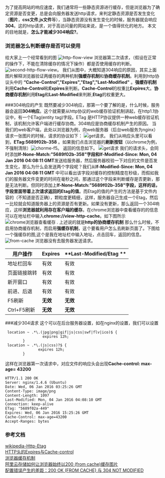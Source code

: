 <!--
author: 滇西之王
head: http://q.qlogo.cn/qqapp/100229475/C96DA226D9D07DECADAA54A78E9FEDF9/100
date: 2016-01-06
title: 200 (from-cache) 和 304(not-modified)
tags: http协议
category: http
status: publish
summary: 介绍了浏览器的两种缓存机制200(from cache) 304(not-modified)产生原因,以及服务端的设置
-->
为了提高网站的响应速度，我们通常将一些静态资源进行缓存，但是浏览器为了确定资源是否变更，总是会向服务器发送http请求，来判定静态资源是否发生变化（**图片**，**css文件**,**js文件**等），当静态资源没有发生变化的时候，服务器就会响应**304**。这的http请求，对于高访问量的网站来说，是一个值得优化的地方。
本文的目地就是，**怎么才能减少304响应?**。
### 浏览器怎么判断缓存是否可以使用
给大家上一个经常看到的图
![http-flow-view](http://www.alonehero.com/blog/img/first-request.png)
浏览器第二次请求，（假设在正常的操作下，不能在清除缓存的情况下操作）都是否使用缓存的判断。
![second-http-flow-view](http://www.alonehero.com/blog/img/second-http-request.png)。
我们从图中，大概知道304响应的原因，其实上面图片解释浏览器验证两缓存的两种机制**强缓存机制**和**协商缓存机制**。利用到http协议头中的
**“Cache-Control”,"Expires","Etag","Last-Modified"**  。**强缓存机制**利用**Cache-Control**和**Expires**来判断。**Cache-Control**的权重比**Expires**大。**协商缓存机制**利用**Etag**和**Last-Modified**来判断,**Etag**的权重更大。

###304响应的产生
既然要减少304响应，那第一个要了解的是，什么时候，服务器会返回**304响应**。这个就需要从http协议的web缓存验证机制讲起，在http1.1协议中，有一个ETag(entity tag)字段。ETag 是HTTP协议提供一种web缓存验证机制，该机制允许客户端进行缓存协商。304响应是协商缓存机制产生的原因。
当我们的web客户端，此处以浏览器为例，向web服务器（后台web服务为nginx）请求一张图片的时候，请求的协议如下：
![get请求](http://www.alonehero.com/blog/img/http-get.png)。
我们从响应头里可以看到，**ETag:5689f02b-358** 。如果我们点击浏览器的**刷新按钮**（以chrome为例，不强制清除）![chorme-f5](http://www.alonehero.com/blog/img/chrome-f5.png)。
返回的信息如下。
![get请求](http://www.alonehero.com/blog/img/http-304.png)
我们的请求头，会同时添加**If-None-Match:"5689f02b-358"**字段和**If-Modified-Since: Mon, 04 Jan 2016 04:08:11 GMT**发送给服务器，然后服务器校验一下对应的文件是否发生变化，那么为什么会发送两个字段呢？我们从**If-Modified-Since: Mon, 04 Jan 2016 04:08:11 GMT** 中可以看出该字段对缓存的控制精度在秒级，而假如我们的服务器文件变更的时间在毫秒之间，那通过这个字段来判断缓存是否更新，那是无法判断。但同时添加上**If-None-Match:"5689f02b-358"**字段，这样的话，字段里面带着上次请求返回的**Etag的值**。而Etag的值的产生的方法是基于文件内容的（不知道是否正确），颗粒度更精细，这样，服务器自己生成一个Etag，然后一比较就会知道服务器上的资源是否有更新。如果没有更新，那么返回一个304响应，这样**浏览器就利用存在客户端的缓存**。在chrome浏览器中查看缓存的的信息可以在地址栏中输入**chrome://view-http-cache**。如下图所示
![chrome浏览器查看缓存](http://www.alonehero.com/blog/img/view-http-cache.png) .
上述说的就是**http的协商缓存机制**
那么什么时候，不启用协商缓存机制，而启用**强缓存机制**，这个要看用户怎么去刷新页面了。下图给一个强缓存的图,这个是我在地址栏中输入地址，点击回车，返回的信息。
![from-cache](http://www.alonehero.com/blog/img/from-cache.png)
浏览器没有去服务器发送请求。

| **用户操作**  | **Expires** | **Last-Modified/Etag **  |
| --------|--------------------  |-----------------------|
| 地址栏回车 | 有效 | 有效 |
| 页面链接跳转 | 有效 | 有效 |
| 新开窗口 | 有效 | 有效 |
|前进、后退|有效|有效|
|F5刷新|**无效**|**无效**|
|Ctrl+F5刷新|**无效**|**无效**|
###减少304请求
这个可以在后台服务器设置，如在nginx的设置，我们可以设置

```roboconf
 location ~ .*\.(jpg|png|gif|js|css|swf|flv|ico)$ { 
                 expires 12h; 
        } 
 location ~ .*\.(js|css)?$ {
               expires 12h;
        }
```
这样在浏览器第一次请求中，对应文件的响应头会出现**Cache-control: max-age= 43200**
```
HTTP/1.1 200 OK
Server: nginx/1.4.6 (Ubuntu)
Date: Wed, 06 Jan 2016 03:25:26 GMT
Content-Type: image/png
Content-Length: 1097
Last-Modified: Mon, 04 Jan 2016 04:08:10 GMT
Connection: keep-alive
ETag: "5689f02a-449"
Expires: Wed, 06 Jan 2016 15:25:26 GMT
Cache-Control: max-age=43200
Accept-Ranges: bytes
```
### 参考文档
[wikipedia-Http-Etag](https://zh.wikipedia.org/wiki/HTTP_ETag)<br/>
[HTTP头的Expires与Cache-control](http://www.cnblogs.com/yuyii/archive/2008/10/16/1312238.html)<br/>
[浏览器缓存机制](http://www.cnblogs.com/skynet/archive/2012/11/28/2792503.html)<br/>
[阿里云存储如何让浏览器始终以200 (from cache)缓存图片](https://www.zhihu.com/question/28725359)<br/>
[配置错误产生的差距：200 OK (FROM CACHE) 与 304 NOT MODIFIED ](http://div.io/topic/854)<br/>

